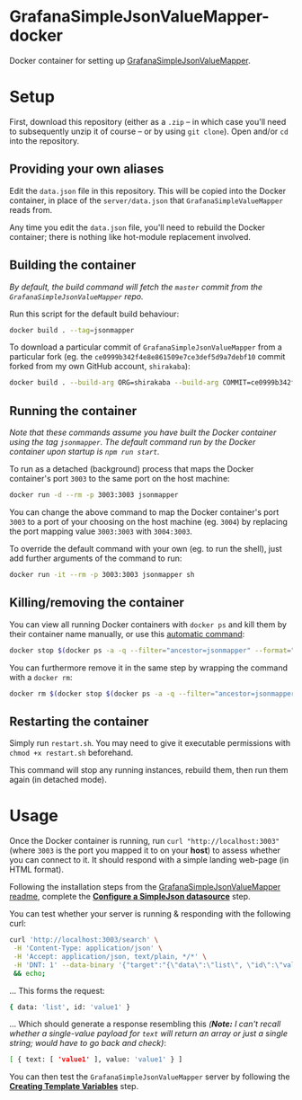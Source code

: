 # GrafanaSimpleJsonValueMapper-docker
Docker container for setting up [GrafanaSimpleJsonValueMapper](https://github.com/CymaticLabs/GrafanaSimpleJsonValueMapper).

# Setup

First, download this repository (either as a `.zip` – in which case you'll need to subsequently unzip it of course – or by using `git clone`). Open and/or `cd` into the repository.

## Providing your own aliases

Edit the `data.json` file in this repository. This will be copied into the Docker container, in place of the `server/data.json` that `GrafanaSimpleValueMapper` reads from.

Any time you edit the `data.json` file, you'll need to rebuild the Docker container; there is nothing like hot-module replacement involved.

## Building the container

*By default, the build command will fetch the `master` commit from the `GrafanaSimpleJsonValueMapper` repo.*

Run this script for the default build behaviour:

```sh
docker build . --tag=jsonmapper
```

To download a particular commit of `GrafanaSimpleJsonValueMapper` from a particular fork (eg. the `ce0999b342f4e8e861509e7ce3def5d9a7debf10` commit forked from my own GitHub account, `shirakaba`):

```sh
docker build . --build-arg ORG=shirakaba --build-arg COMMIT=ce0999b342f4e8e861509e7ce3def5d9a7debf10 --tag=jsonmapper
```

## Running the container

*Note that these commands assume you have built the Docker container using the tag `jsonmapper`. The default command run by the Docker container upon startup is `npm run start`.*

To run as a detached (background) process that maps the Docker container's port `3003` to the same port on the host machine:

```sh
docker run -d --rm -p 3003:3003 jsonmapper
```

You can change the above command to map the Docker container's port `3003` to a port of your choosing on the host machine (eg. `3004`) by replacing the port mapping value `3003:3003` with `3004:3003`.

To override the default command with your own (eg. to run the shell), just add further arguments of the command to run:

```sh
docker run -it --rm -p 3003:3003 jsonmapper sh
```

## Killing/removing the container

You can view all running Docker containers with `docker ps` and kill them by their container name manually, or use this [automatic command](https://stackoverflow.com/a/32074098/5951226):

```sh
docker stop $(docker ps -a -q --filter="ancestor=jsonmapper" --format="{{.ID}}")
```

You can furthermore remove it in the same step by wrapping the command with a `docker rm`:

```sh
docker rm $(docker stop $(docker ps -a -q --filter="ancestor=jsonmapper" --format="{{.ID}}"))
```

## Restarting the container

Simply run `restart.sh`. You may need to give it executable permissions with `chmod +x restart.sh` beforehand.

This command will stop any running instances, rebuild them, then run them again (in detached mode).

# Usage

Once the Docker container is running, run `curl "http://localhost:3003"` (where `3003` is the port you mapped it to on your **host**) to assess whether you can connect to it. It should respond with a simple landing web-page (in HTML format).

Following the installation steps from the [GrafanaSimpleJsonValueMapper readme](https://github.com/CymaticLabs/GrafanaSimpleJsonValueMapper), complete the **[Configure a SimpleJson datasource](https://github.com/CymaticLabs/GrafanaSimpleJsonValueMapper#configure-a-simplejson-datasource)** step.

You can test whether your server is running & responding with the following curl:

```bash
curl 'http://localhost:3003/search' \
 -H 'Content-Type: application/json' \
 -H 'Accept: application/json, text/plain, */*' \
 -H 'DNT: 1' --data-binary '{"target":"{\"data\":\"list\", \"id\":\"value1\"}"}' --compressed \
 && echo;
```

... This forms the request:

```bash
{ data: 'list', id: 'value1' }
```

... Which should generate a response resembling this *(**Note:** I can't recall whether a single-value payload for `text` will return an array or just a single string; would have to go back and check)*:

```bash
[ { text: [ 'value1' ], value: 'value1' } ]
```

You can then test the `GrafanaSimpleJsonValueMapper` server by following the **[Creating Template Variables](https://github.com/CymaticLabs/GrafanaSimpleJsonValueMapper#creating-template-variables)** step.

